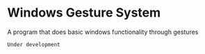 # Windows Gesture System

A program that does basic windows functionality through gestures

`Under development`